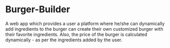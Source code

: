 # Burger-Builder

A web app which provides a user a platform where he/she can dynamically add ingredients to the burger can create their own customized burger with their favorite ingredients. Also, the price of the burger is calculated dynamically - as per the ingredients added by the user.
